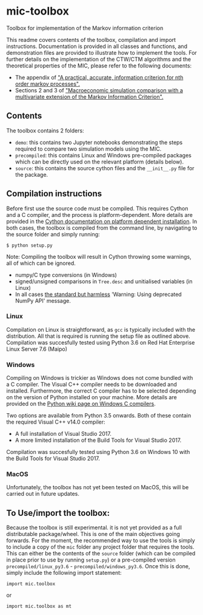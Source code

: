 # mic-toolbox
Toolbox for implementation of the Markov information criterion

This readme covers contents of the toolbox, compilation and import instructions. Documentation is provided in all classes and functions, and demonstration files are provided to illustrate how to implement the tools. For further details on the implementation of the CTW/CTM algorithms and the theoretical properties of the MIC, please refer to the following documents:
- The appendix of ["A practical, accurate, information criterion for nth order markov processes".](https://link.springer.com/article/10.1007/s10614-016-9617-9)
- Sections 2 and 3 of ["Macroeconomic simulation comparison with a multivariate extension of the Markov Information Criterion".](https://www.kent.ac.uk/economics/documents/research/papers/2019/1908.pdf)

## Contents

The toolbox contains 2 folders:
- `demo`: this contains two Jupyter notebooks demonstrating the steps required to compare two simulation models using the MIC. 
- `precompiled`: this contains Linux and Windows pre-compiled packages which can be directly used on the relevant platform (details below).
- `source`: this contains the source cython files and the `__init__.py` file for the package.

## Compilation instructions 

Before first use the source code must be compiled. This requires Cython and a C compiler, and the process is platform-dependent. More details are provided in the [Cython documentation on platform dependent installation](https://cython.readthedocs.io/en/latest/src/quickstart/install.html). In both cases, the toolbox is compiled from the command line, by navigating to the source folder and simply running:

`$ python setup.py`

Note: Compiling the toolbox will result in Cython throwing some warnings, all of which can be ignored.
- numpy/C type conversions (in Windows)
- signed/unsigned comparisons in `Tree.desc` and unitialised variables (in Linux) 
- In all cases [the standard but harmless](https://github.com/scipy/scipy/issues/5889) 'Warning: Using deprecated NumPy API' message. 

### Linux

Compilation on Linux is straightforward, as `gcc` is typically included with the distribution. All that is required is running the setup file as outlined above. Compilation was succesfully tested using Python 3.6 on Red Hat Enterprise Linux Server 7.6 (Maipo)

### Windows

Compiling on Windows is trickier as Windows does not come bundled with a C compiler. The Visual C++ compiler needs to be downloaded and installed. Furthermore, the correct C compiler has to be selected depending on the version of Python installed on your machine. More details are provided on the [Python wiki page on Windows C compilers](https://wiki.python.org/moin/WindowsCompilers). 

Two options are available from Python 3.5 onwards. Both of these contain the required Visual C++ v14.0 compiler:
- A full installation of Visual Studio 2017.
- A more limited installation of the Build Tools for Visual Studio 2017.

Compilation was succesfully tested using Python 3.6 on Windows 10 with the Build Tools for Visual Studio 2017.

### MacOS

Unfortunately, the toolbox has not yet been tested on MacOS, this will be carried out in future updates.

## To Use/import the toolbox:

Because the toolbox is still experimental. it is not yet provided as a full distributable package/wheel. This is one of the main objectives going forwards. For the moment, the recommended way to use the tools is simply to include a copy of the `mic` folder any project folder that requires the tools. This can either be the contents of the `source` folder (which can be compiled in place prior to use by running `setup.py`) or a pre-compiled version `precompiled/linux_py3.6` - `precompiled/windows_py3.6`. Once this is done, simply include the following import statement:
  
`import mic.toolbox` 
  
 or
  
 `import mic.toolbox as mt`
